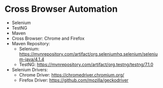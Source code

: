 # Cross Browser Automation

* Selenium
* TestNG
* Maven
* Cross Browser: Chrome and Firefox
* Maven Repository:
   *  Selenium: https://mvnrepository.com/artifact/org.seleniumhq.selenium/selenium-java/4.1.4
   *  TestNG: https://mvnrepository.com/artifact/org.testng/testng/7.1.0
* Selenium Drivers:
   *  Chrome Driver: https://chromedriver.chromium.org/
   *  Firefox Driver: https://github.com/mozilla/geckodriver

